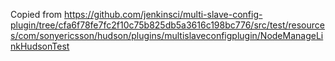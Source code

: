 Copied from https://github.com/jenkinsci/multi-slave-config-plugin/tree/cfa6f78fe7fc2f10c75b825db5a3616c198bc776/src/test/resources/com/sonyericsson/hudson/plugins/multislaveconfigplugin/NodeManageLinkHudsonTest